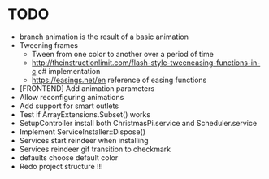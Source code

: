 ﻿# TODO

- branch animation is the result of a basic animation
- Tweening frames
	- Tween from one color to another over a period of time
	- http://theinstructionlimit.com/flash-style-tweeneasing-functions-in-c c# implementation
	- https://easings.net/en reference of easing functions
- [FRONTEND] Add animation parameters
- Allow reconfiguring animations
- Add support for smart outlets
- Test if ArrayExtensions.Subset() works
- SetupController install both ChristmasPi.service and Scheduler.service
- Implement ServiceInstaller::Dispose()
- Services start reindeer when installing
- Services reindeer gif transition to checkmark
- defaults choose default color
- Redo project structure !!!